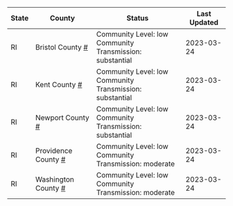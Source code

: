 State | County | Status | Last Updated
--- | --- | --- | --- 
RI | Bristol County <a href="#bristol_county">#</a> | <a name="bristol_county"></a>Community Level: low<br/>Community Transmission: substantial | 2023-03-24
RI | Kent County <a href="#kent_county">#</a> | <a name="kent_county"></a>Community Level: low<br/>Community Transmission: substantial | 2023-03-24
RI | Newport County <a href="#newport_county">#</a> | <a name="newport_county"></a>Community Level: low<br/>Community Transmission: substantial | 2023-03-24
RI | Providence County <a href="#providence_county">#</a> | <a name="providence_county"></a>Community Level: low<br/>Community Transmission: moderate | 2023-03-24
RI | Washington County <a href="#washington_county">#</a> | <a name="washington_county"></a>Community Level: low<br/>Community Transmission: moderate | 2023-03-24

